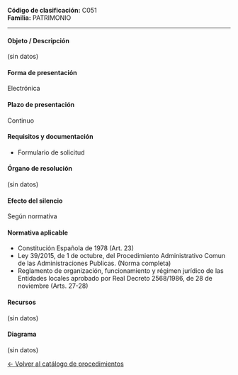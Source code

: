 
**Código de clasificación:** C051  
**Familia:** PATRIMONIO

---

#### Objeto / Descripción

(sin datos)

#### Forma de presentación

Electrónica

#### Plazo de presentación

Continuo

#### Requisitos y documentación


- Formulario de solicitud

#### Órgano de resolución

(sin datos)

#### Efecto del silencio

Según normativa

#### Normativa aplicable


- Constitución Española de 1978 (Art. 23)
- Ley 39/2015, de 1 de octubre, del Procedimiento Administrativo Comun de las Administraciones Publicas. (Norma completa)
- Reglamento de organización, funcionamiento y régimen jurídico de las Entidades locales aprobado por Real Decreto 2568/1986, de 28 de noviembre (Arts. 27-28)

#### Recursos

(sin datos)

#### Diagrama

(sin datos)

 
[← Volver al catálogo de procedimientos](../buscador.md)
